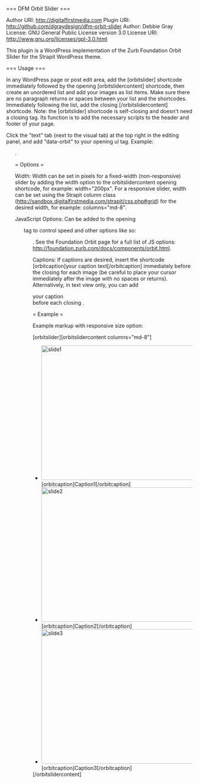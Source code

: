 === DFM Orbit Slider ===

Author URI: http://digitalfirstmedia.com
Plugin URI: http://github.com/dgraydesign/dfm-orbit-slider
Author: Debbie Gray
License: GNU General Public License version 3.0
License URI: http://www.gnu.org/licenses/gpl-3.0.html

This plugin is a WordPress implementation of the Zurb Foundation Orbit Slider for the Strapit WordPress theme.

=== Usage ===

In any WordPress page or post edit area, add the [orbitslider] shortcode immediately followed by the opening [orbitslidercontent] shortcode, then create an unordered list and add your images as list items. Make sure there are no paragraph returns or spaces between your list and the shortcodes. Immediately following the list, add the closing [/orbitslidercontent] shortcode. Note: the [orbitslider] shortcode is self-closing and doesn't need a closing tag. Its function is to add the necessary scripts to the header and footer of your page.

Click the "text" tab (next to the visual tab) at the top right in the editing panel, and add "data-orbit" to your opening ul tag. Example: <ul data-orbit>.

= Options =

Width: Width can be set in pixels for a fixed-width (non-responsive) slider by adding the width option to the orbitslidercontent opening shortcode, for example: width="200px". For a responsive slider, width can be set using the Strapit column class (http://sandbox.digitalfirstmedia.com/strapit/css.php#grid) for the desired width, for example: columns="md-8".

JavaScript Options: Can be added to the opening <ul> tag to control speed and other options like so: <ul data-orbit data-options="timer_speed:2500; bullets:false;">. See the Foundation Orbit page for a full list of JS options: http://foundation.zurb.com/docs/components/orbit.html.

Captions: If captions are desired, insert the shortcode [orbitcaption]your caption text[/orbitcaption] immediately before the closing </li> for each image (be careful to place your cursor immediately after the image with no spaces or returns). Alternatively, in text view only, you can add <div class="orbit-caption">your caption</div> before each closing </li>.

= Example =

Example markup with responsive size option:

[orbitslider][orbitslidercontent columns="md-8"]
<ul data-orbit="">
	<li><img class="alignnone size-full wp-image-67" alt="slide1" src="http://yourdomain.com/image1-path.jpg" width="645" height="363" />[orbitcaption]Caption1[/orbitcaption]</li>
	<li><img class="alignnone size-full wp-image-35" alt="slide2" src="http://yourdomain.com/image2-path.jpg" width="645" height="363" />[orbitcaption]Caption2[/orbitcaption]</li>
	<li><img class="alignnone size-full wp-image-34" alt="slide3" src="http://yourdomain.com/image3-path.jpg" width="645" height="363" />[orbitcaption]Caption3[/orbitcaption]</li>
</ul>
[/orbitslidercontent]

